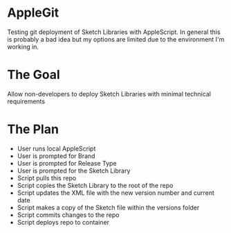 # AppleGit
Testing git deployment of Sketch Libraries with AppleScript. In general this is probably a bad idea but my options are limited due to the environment I'm working in.

# The Goal
Allow non-developers to deploy Sketch Libraries with minimal technical requirements

# The Plan
- User runs local AppleScript
- User is prompted for Brand
- User is prompted for Release Type
- User is prompted for the Sketch Library
- Script pulls this repo
- Script copies the Sketch Library to the root of the repo
- Script updates the XML file with the new version number and current date
- Script makes a copy of the Sketch file within the versions folder
- Script commits changes to the repo
- Script deploys repo to container
